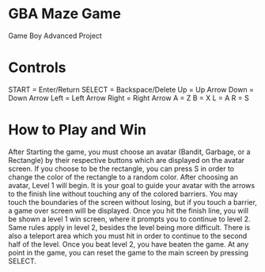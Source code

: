 # GBA Maze Game
Game Boy Advanced Project
# Controls
START = Enter/Return
SELECT = Backspace/Delete
Up = Up Arrow
Down = Down Arrow
Left = Left Arrow
Right = Right Arrow
A = Z
B = X
L = A
R = S
# How to Play and Win
After Starting the game, you must choose an avatar (Bandit, Garbage, or a Rectangle) by their respective buttons which are displayed on the avatar screen. If you choose to be the rectangle, you can press S in order to change the color of the rectangle to a random color. After choosing an avatar, Level 1 will begin. It is your goal to guide your avatar with the arrows to the finish line without touching any of the colored barriers. You may touch the boundaries of the screen without losing, but if you touch a barrier, a game over screen will be displayed. Once you hit the finish line, you will be shown a level 1 win screen, where it prompts you to continue to level 2. Same rules apply in level 2, besides the level being more difficult. There is also a teleport area which you must hit in order to continue to the second half of the level. Once you beat level 2, you have beaten the game. At any point in the game, you can reset the game to the main screen by pressing SELECT.
